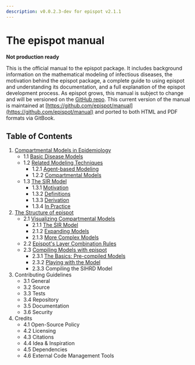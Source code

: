 ```yaml
---
description: v0.0.2.3-dev for epispot v2.1.1
---
```


# The epispot manual

**Not production ready**

This is the official manual to the epispot package. It includes background information on the mathematical modeling of infectious diseases, the motivation behind the epispot package, a complete guide to using epispot and understanding its documentation, and a full explanation of the epispot development process. As epispot grows, this manual is subject to change and will be versioned on the [GitHub repo](https://github.com/epispot/manual/releases). This current version of the manual is maintained at [https://github.com/epispot/manual](https://github.com/epispot/manual) and ported to both HTML and PDF formats via GitBook.

## Table of Contents

1. [Compartmental Models in Epidemiology](ch1.md)
   * 1.1 [Basic Disease Models](ch1.md#1-1-basic-disease-models)
   * 1.2 [Related Modeling Techniques](ch1.md#1-2-related-modeling-techniques)
     * 1.2.1 [Agent-based Modeling](ch1.md#1-2-1-agent-based-modeling)
     * 1.2.2 [Compartmental Models](ch1.md#1-2-2-compartmental-models)
   * 1.3 [The SIR Model](ch1.md#1-3-the-sir-model)
     * 1.3.1 [Motivation](ch1.md#1-3-1-motivation)
     * 1.3.2 [Definitions](ch1.md#1-3-2-definitions)
     * 1.3.3 [Derivation](ch1.md#1-3-3-derivation)
     * 1.3.4 [In Practice](ch1.md#1-3-4-in-practice)
2. [The Structure of epispot](ch2.md#2-the-structure-of-epispot)
   * 2.1 [Visualizing Compartmental Models](ch2.md#2-1-visualizing-compartmental-models)
     * 2.1.1 [The SIR Model](ch2.md#2-1-1-the-sir-model)
     * 2.1.2 [Expanding Models](ch2.md#2-1-2-expanding-models)
     * 2.1.3 [More Complex Models](ch2.md#2-1-3-more-complex-models)
   * 2.2 [Epispot's Layer Combination Rules](ch2.md#2-2-epispots-layer-combination-rules)
   * 2.3 [Compiling Models with epispot](ch2.md#2-3-compiling-models-with-epispot)
     * 2.3.1 [The Basics: Pre-compiled Models](ch2.md#2-3-1-the-basics-pre-compiled-models)
     * 2.3.2 [Playing with the Model](ch2.md#2-3-2-playing-with-the-model)
     * 2.3.3 Compiling the SIHRD Model
3. Contributing Guidelines
   * 3.1 General
   * 3.2 Source
   * 3.3 Tests
   * 3.4 Repository
   * 3.5 Documentation
   * 3.6 Security 
4. Credits
   * 4.1 Open-Source Policy
   * 4.2 Licensing
   * 4.3 Citations
   * 4.4 Idea & Inspiration
   * 4.5 Dependencies
   * 4.6 External Code Management Tools

